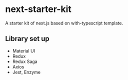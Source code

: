 # next-starter-kit

A starter kit of next.js based on with-typescript template.

## Library set up
- Material UI
- Redux
- Redux Saga
- Axios
- Jest, Enzyme
